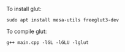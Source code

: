 To install glut:

```
sudo apt install mesa-utils freeglut3-dev
```

To compile glut:

```
g++ main.cpp -lGL -lGLU -lglut
``` 
